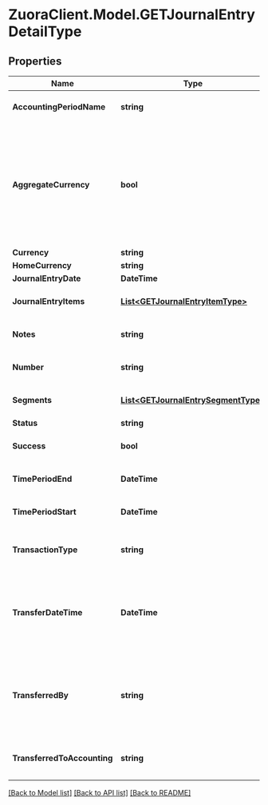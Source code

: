 # ZuoraClient.Model.GETJournalEntryDetailType

## Properties

Name | Type | Description | Notes
------------ | ------------- | ------------- | -------------
**AccountingPeriodName** | **string** | Name of the accounting period that the journal entry belongs to.  | [optional] 
**AggregateCurrency** | **bool** | Returns true if the journal entry is aggregating currencies. That is, if the journal entry was created when the &#x60;Aggregate transactions with different currencies during a Journal Run&#x60; setting was configured to &#x60;Yes&#x60;. Otherwise, returns &#x60;false&#x60;.  | [optional] 
**Currency** | **string** | Currency used.  | [optional] 
**HomeCurrency** | **string** | Home currency used.  | [optional] 
**JournalEntryDate** | **DateTime** | Date of the journal entry.  | [optional] 
**JournalEntryItems** | [**List&lt;GETJournalEntryItemType&gt;**](GETJournalEntryItemType.md) | Key name that represents the list of journal entry items.  | [optional] 
**Notes** | **string** |  Additional information about this record. Character limit: 2,000  | [optional] 
**Number** | **string** | Journal entry number in the format JE-00000001.  | [optional] 
**Segments** | [**List&lt;GETJournalEntrySegmentType&gt;**](GETJournalEntrySegmentType.md) | List of segments that apply to the summary journal entry.  | [optional] 
**Status** | **string** | Status of journal entry.  | [optional] 
**Success** | **bool** | Returns &#x60;true&#x60; if the request was processed successfully.  | [optional] 
**TimePeriodEnd** | **DateTime** | End date of time period included in the journal entry.  | [optional] 
**TimePeriodStart** | **DateTime** | Start date of time period included in the journal entry.  | [optional] 
**TransactionType** | **string** | Transaction type of the transactions included in the summary journal entry.  | [optional] 
**TransferDateTime** | **DateTime** | Date and time that transferredToAccounting was changed to &#x60;Yes&#x60;. This field is returned only when transferredToAccounting is &#x60;Yes&#x60;. Otherwise, this field is &#x60;null&#x60;.  | [optional] 
**TransferredBy** | **string** | User ID of the person who changed transferredToAccounting to &#x60;Yes&#x60;. This field is returned only when transferredToAccounting is &#x60;Yes&#x60;. Otherwise, this field is &#x60;null&#x60;.  | [optional] 
**TransferredToAccounting** | **string** | Status shows whether the journal entry has been transferred to an accounting system.  | [optional] 

[[Back to Model list]](../README.md#documentation-for-models) [[Back to API list]](../README.md#documentation-for-api-endpoints) [[Back to README]](../README.md)

